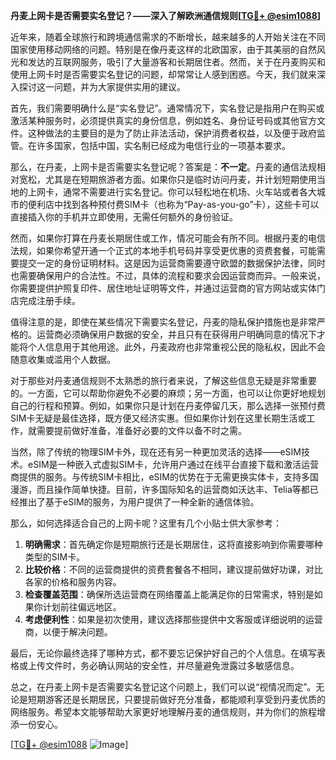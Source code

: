 **丹麦上网卡是否需要实名登记？——深入了解欧洲通信规则[[TG💪+ @esim1088](https://t.me/s/esim1088)]**

近年来，随着全球旅行和跨境通信需求的不断增长，越来越多的人开始关注在不同国家使用移动网络的问题。特别是在像丹麦这样的北欧国家，由于其美丽的自然风光和发达的互联网服务，吸引了大量游客和长期居住者。然而，关于在丹麦购买和使用上网卡时是否需要实名登记的问题，却常常让人感到困惑。今天，我们就来深入探讨这一问题，并为大家提供实用的建议。

首先，我们需要明确什么是“实名登记”。通常情况下，实名登记是指用户在购买或激活某种服务时，必须提供真实的身份信息，例如姓名、身份证号码或其他官方文件。这种做法的主要目的是为了防止非法活动，保护消费者权益，以及便于政府监管。在许多国家，包括中国，实名制已经成为电信行业的一项基本要求。

那么，在丹麦，上网卡是否需要实名登记呢？答案是：**不一定**。丹麦的通信法规相对宽松，尤其是在短期旅游者方面。如果你只是临时访问丹麦，并计划短期使用当地的上网卡，通常不需要进行实名登记。你可以轻松地在机场、火车站或者各大城市的便利店中找到各种预付费SIM卡（也称为“Pay-as-you-go”卡），这些卡可以直接插入你的手机并立即使用，无需任何额外的身份验证。

然而，如果你打算在丹麦长期居住或工作，情况可能会有所不同。根据丹麦的电信法规，如果你希望开通一个正式的本地手机号码并享受更优惠的资费套餐，可能需要提交一定的身份证明材料。这是因为运营商需要遵守欧盟的数据保护法律，同时也需要确保用户的合法性。不过，具体的流程和要求会因运营商而异。一般来说，你需要提供护照复印件、居住地址证明等文件，并通过运营商的官方网站或实体门店完成注册手续。

值得注意的是，即使在某些情况下需要实名登记，丹麦的隐私保护措施也是非常严格的。运营商必须确保用户数据的安全，并且只有在获得用户明确同意的情况下才能将个人信息用于其他用途。此外，丹麦政府也非常重视公民的隐私权，因此不会随意收集或滥用个人数据。

对于那些对丹麦通信规则不太熟悉的旅行者来说，了解这些信息无疑是非常重要的。一方面，它可以帮助你避免不必要的麻烦；另一方面，也可以让你更好地规划自己的行程和预算。例如，如果你只是计划在丹麦停留几天，那么选择一张预付费SIM卡无疑是最佳选择，既方便又经济实惠。但如果你计划在这里长期生活或工作，就需要提前做好准备，准备好必要的文件以备不时之需。

当然，除了传统的物理SIM卡外，现在还有另一种更加灵活的选择——eSIM技术。eSIM是一种嵌入式虚拟SIM卡，允许用户通过在线平台直接下载和激活运营商提供的服务。与传统SIM卡相比，eSIM的优势在于无需更换实体卡，支持多国漫游，而且操作简单快捷。目前，许多国际知名的运营商如沃达丰、Telia等都已经推出了基于eSIM的服务，为用户提供了一种全新的通信体验。

那么，如何选择适合自己的上网卡呢？这里有几个小贴士供大家参考：

1. **明确需求**：首先确定你是短期旅行还是长期居住，这将直接影响到你需要哪种类型的SIM卡。
2. **比较价格**：不同的运营商提供的资费套餐各不相同，建议提前做好功课，对比各家的价格和服务内容。
3. **检查覆盖范围**：确保所选运营商在网络覆盖上能满足你的日常需求，特别是如果你计划前往偏远地区。
4. **考虑便利性**：如果是初次使用，建议选择那些提供中文客服或详细说明的运营商，以便于解决问题。

最后，无论你最终选择了哪种方式，都不要忘记保护好自己的个人信息。在填写表格或上传文件时，务必确认网站的安全性，并尽量避免泄露过多敏感信息。

总之，在丹麦上网卡是否需要实名登记这个问题上，我们可以说“视情况而定”。无论是短期游客还是长期居民，只要提前做好充分准备，都能顺利享受到丹麦优质的网络服务。希望本文能够帮助大家更好地理解丹麦的通信规则，并为你们的旅程增添一份安心。

[[TG💪+ @esim1088](https://t.me/s/esim1088) ![Image](https://i.postimg.cc/4NQfJmqS/Snipaste-2025-05-13-00-14-12.png)]